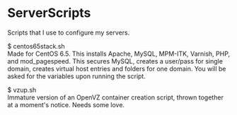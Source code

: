 ServerScripts
=============

Scripts that I use to configure my servers.

$ centos65stack.sh<br>
Made for CentOS 6.5. This installs Apache, MySQL, MPM-ITK, Varnish, PHP, and mod_pagespeed. This secures MySQL, creates a user/pass for single domain, creates virtual host entries and folders for one domain. You will be asked for the variables upon running the script.

$ vzup.sh<br>
Immature version of an OpenVZ container creation script, thrown together at a moment's notice. Needs some love.
